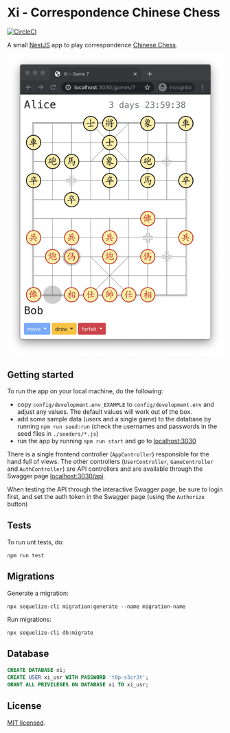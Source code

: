 # Xi - Correspondence Chinese Chess 

[![CircleCI](https://circleci.com/gh/bkiers/xi.svg?style=svg)](https://circleci.com/gh/bkiers/xi)

A small [NestJS](https://nestjs.com/) app to play correspondence [Chinese Chess](https://en.wikipedia.org/wiki/Xiangqi).

![Xi screen](public/images/xi.png)

## Getting started

To run the app on your local machine, do the following:

- copy `config/development.env_EXAMPLE` to `config/development.env` and adjust any values. The default values will work out of the box.
- add some sample data (users and a single game) to the database by running `npm run seed:run` (check the usernames and passwords in the seed files in `./seeders/*.js`)
- run the app by running `npm run start` and go to [localhost:3030](http://localhost:3030)

There is a single frontend controller (`AppController`) responsible for the hand full of views. The other controllers (`UserController`, `GameController` and `AuthController`) are API controllers and are available through the Swagger page [localhost:3030/api](http://localhost:3030/api).

When testing the API through the interactive Swagger page, be sure to login first, and set the auth token in the Swagger page (using the `Authorize` button)

## Tests

To run unt tests, do:
```
npm run test
```

## Migrations

Generate a migration:
```
npx sequelize-cli migration:generate --name migration-name
```

Run migrations:
```
npx sequelize-cli db:migrate
```

## Database

```sql
CREATE DATABASE xi;
CREATE USER xi_usr WITH PASSWORD 't0p-s3cr3t';
GRANT ALL PRIVILEGES ON DATABASE xi TO xi_usr;
```

## License

[MIT licensed](LICENSE).
